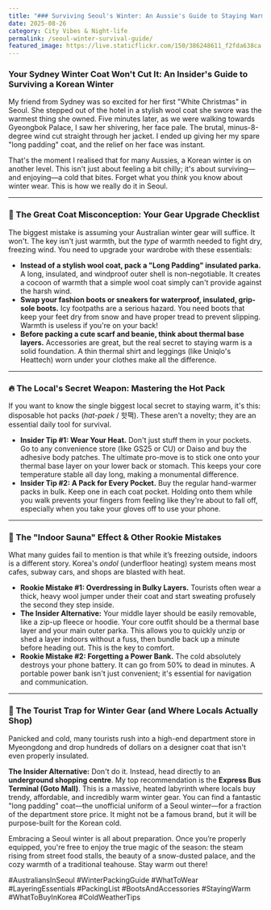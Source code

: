 ```yaml
---
title: "### Surviving Seoul's Winter: An Aussie's Guide to Staying Warm and Stylish"
date: 2025-08-26
category: City Vibes & Night-life
permalink: /seoul-winter-survival-guide/
featured_image: https://live.staticflickr.com/150/386248611_f2fda638ca.jpg
---
```

### Your Sydney Winter Coat Won't Cut It: An Insider's Guide to Surviving a Korean Winter

My friend from Sydney was so excited for her first "White Christmas" in Seoul. She stepped out of the hotel in a stylish wool coat she swore was the warmest thing she owned. Five minutes later, as we were walking towards Gyeongbok Palace, I saw her shivering, her face pale. The brutal, minus-8-degree wind cut straight through her jacket. I ended up giving her my spare "long padding" coat, and the relief on her face was instant.

That's the moment I realised that for many Aussies, a Korean winter is on another level. This isn't just about feeling a bit chilly; it's about surviving—and enjoying—a cold that bites. Forget what you *think* you know about winter wear. This is how we really do it in Seoul.

- - -

### 🧥 The Great Coat Misconception: Your Gear Upgrade Checklist

The biggest mistake is assuming your Australian winter gear will suffice. It won't. The key isn't just warmth, but the *type* of warmth needed to fight dry, freezing wind. You need to upgrade your wardrobe with these essentials:

* **Instead of a stylish wool coat, pack a "Long Padding" insulated parka.** A long, insulated, and windproof outer shell is non-negotiable. It creates a cocoon of warmth that a simple wool coat simply can't provide against the harsh wind.
* **Swap your fashion boots or sneakers for waterproof, insulated, grip-sole boots.** Icy footpaths are a serious hazard. You need boots that keep your feet dry from snow and have proper tread to prevent slipping. Warmth is useless if you're on your back!
* **Before packing a cute scarf and beanie, think about thermal base layers.** Accessories are great, but the real secret to staying warm is a solid foundation. A thin thermal shirt and leggings (like Uniqlo's Heattech) worn under your clothes make all the difference.

- - -

### 🔥 The Local's Secret Weapon: Mastering the Hot Pack

If you want to know the single biggest local secret to staying warm, it's this: disposable hot packs (*hat-paek* / 핫팩). These aren't a novelty; they are an essential daily tool for survival.

* **Insider Tip #1: Wear Your Heat.** Don't just stuff them in your pockets. Go to any convenience store (like GS25 or CU) or Daiso and buy the adhesive body patches. The ultimate pro-move is to stick one onto your thermal base layer on your lower back or stomach. This keeps your core temperature stable all day long, making a monumental difference.
* **Insider Tip #2: A Pack for Every Pocket.** Buy the regular hand-warmer packs in bulk. Keep one in each coat pocket. Holding onto them while you walk prevents your fingers from feeling like they're about to fall off, especially when you take your gloves off to use your phone.

- - -

### 🥵 The "Indoor Sauna" Effect & Other Rookie Mistakes

What many guides fail to mention is that while it’s freezing outside, indoors is a different story. Korea's *ondol* (underfloor heating) system means most cafes, subway cars, and shops are blasted with heat.

* **Rookie Mistake #1: Overdressing in Bulky Layers.** Tourists often wear a thick, heavy wool jumper under their coat and start sweating profusely the second they step inside.
* **The Insider Alternative:** Your middle layer should be easily removable, like a zip-up fleece or hoodie. Your core outfit should be a thermal base layer and your main outer parka. This allows you to quickly unzip or shed a layer indoors without a fuss, then bundle back up a minute before heading out. This is the key to comfort.
* **Rookie Mistake #2: Forgetting a Power Bank.** The cold absolutely destroys your phone battery. It can go from 50% to dead in minutes. A portable power bank isn't just convenient; it's essential for navigation and communication.

- - -

### 💸 The Tourist Trap for Winter Gear (and Where Locals Actually Shop)

Panicked and cold, many tourists rush into a high-end department store in Myeongdong and drop hundreds of dollars on a designer coat that isn't even properly insulated.

**The Insider Alternative:** Don't do it. Instead, head directly to an **underground shopping centre**. My top recommendation is the **Express Bus Terminal (Goto Mall)**. This is a massive, heated labyrinth where locals buy trendy, affordable, and incredibly warm winter gear. You can find a fantastic "long padding" coat—the unofficial uniform of a Seoul winter—for a fraction of the department store price. It might not be a famous brand, but it will be purpose-built for the Korean cold.

Embracing a Seoul winter is all about preparation. Once you’re properly equipped, you're free to enjoy the true magic of the season: the steam rising from street food stalls, the beauty of a snow-dusted palace, and the cozy warmth of a traditional teahouse. Stay warm out there!

\#AustraliansInSeoul #WinterPackingGuide #WhatToWear #LayeringEssentials #PackingList #BootsAndAccessories #StayingWarm #WhatToBuyInKorea #ColdWeatherTips